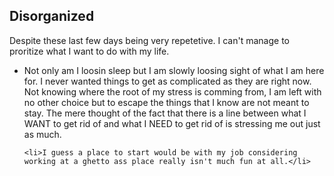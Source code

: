 <h2> Disorganized </h2>

<p> Despite these last few days being very repetetive. I can't manage to proritize what I want to do with my life.</p>
<ul>
	<li>Not only am I loosin sleep but I am slowly loosing sight of what I am here for. I never wanted things to get as complicated as they are right now. Not knowing where the root of my stress is comming from, I am left with no other choice but to escape the things that I know are not meant to stay. The mere thought of the fact that there is a line between what I WANT to get rid of and what I NEED to get rid of is stressing me out just as much.</li>

	<li>I guess a place to start would be with my job considering working at a ghetto ass place really isn't much fun at all.</li>
</ul>